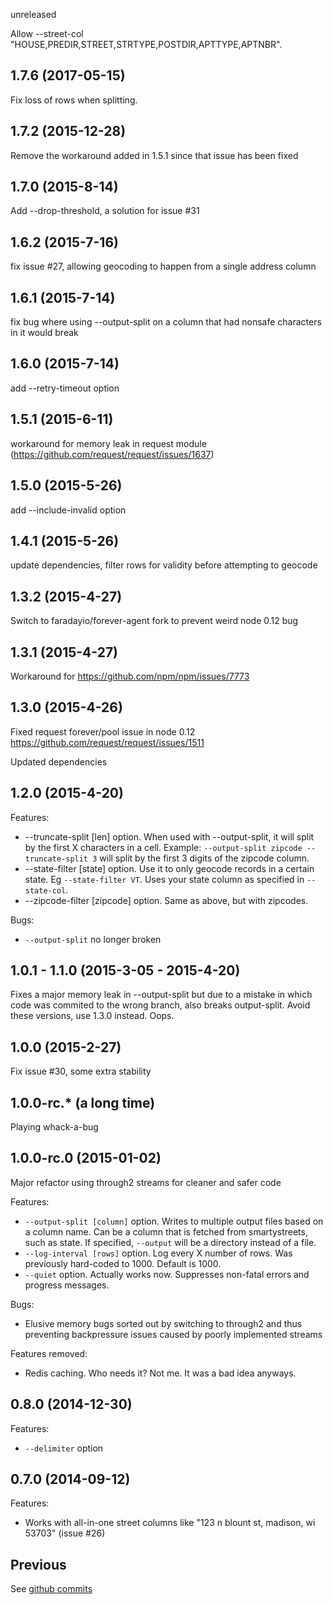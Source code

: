 unreleased

Allow --street-col "HOUSE,PREDIR,STREET,STRTYPE,POSTDIR,APTTYPE,APTNBR".

## 1.7.6 (2017-05-15)

Fix loss of rows when splitting.

## 1.7.2 (2015-12-28)

Remove the workaround added in 1.5.1 since that issue has been fixed

## 1.7.0 (2015-8-14)

Add --drop-threshold, a solution for issue #31

## 1.6.2 (2015-7-16)

fix issue #27, allowing geocoding to happen from a single address column

## 1.6.1 (2015-7-14)

fix bug where using --output-split on a column that had nonsafe characters in it would break

## 1.6.0 (2015-7-14)

add --retry-timeout option

## 1.5.1 (2015-6-11)

workaround for memory leak in request module (https://github.com/request/request/issues/1637)

## 1.5.0 (2015-5-26)

add --include-invalid option

## 1.4.1 (2015-5-26)

update dependencies, filter rows for validity before attempting to geocode

## 1.3.2 (2015-4-27)

Switch to faradayio/forever-agent fork to prevent weird node 0.12 bug

## 1.3.1 (2015-4-27)

Workaround for https://github.com/npm/npm/issues/7773

## 1.3.0 (2015-4-26)

Fixed request forever/pool issue in node 0.12 https://github.com/request/request/issues/1511

Updated dependencies

## 1.2.0 (2015-4-20)

Features:

  - --truncate-split [len] option. When used with --output-split, it will split by the first X characters in a cell. Example: `--output-split zipcode --truncate-split 3` will split by the first 3 digits of the zipcode column.
  - --state-filter [state] option. Use it to only geocode records in a certain state. Eg `--state-filter VT`. Uses your state column as specified in `--state-col`.
  - --zipcode-filter [zipcode] option. Same as above, but with zipcodes.

Bugs:

  - `--output-split` no longer broken

## 1.0.1 - 1.1.0 (2015-3-05 - 2015-4-20)

Fixes a major memory leak in --output-split but due to a mistake in which code was commited to the wrong branch, also breaks output-split. Avoid these versions, use 1.3.0 instead. Oops.

## 1.0.0 (2015-2-27)

Fix issue #30, some extra stability

## 1.0.0-rc.* (a long time)

Playing whack-a-bug

## 1.0.0-rc.0 (2015-01-02)

Major refactor using through2 streams for cleaner and safer code

Features:

  - `--output-split [column]` option. Writes to multiple output files based on a column name. Can be a column that is fetched from smartystreets, such as state. If specified, `--output` will be a directory instead of a file.
  - `--log-interval [rows]` option. Log every X number of rows. Was previously hard-coded to 1000. Default is 1000.
  - `--quiet` option. Actually works now. Suppresses non-fatal errors and progress messages.

Bugs:

  - Elusive memory bugs sorted out by switching to through2 and thus preventing backpressure issues caused by poorly implemented streams

Features removed:

  - Redis caching. Who needs it? Not me. It was a bad idea anyways.

## 0.8.0 (2014-12-30)

Features:

 - `--delimiter` option

## 0.7.0 (2014-09-12)

Features:

 - Works with all-in-one street columns like "123 n blount st, madison, wi 53703" (issue #26)

## Previous

See [github commits](https://github.com/faradayio/node_smartystreets/commits/master/package.json)
